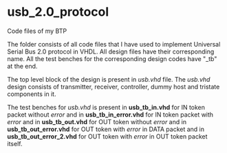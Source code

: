 # usb_2.0_protocol
Code files of my BTP 

The folder consists of all code files that I have used to implement Universal Serial Bus 2.0 protocol in VHDL.
All design files have their corresponding name.
All the test benches for the corresponding design codes have "_tb" at the end.

The top level block of the design is present in _usb.vhd_ file. 
The _usb.vhd_ design consists of transmitter, receiver, controller, dummy host and tristate components in it. 

The test benches for _usb.vhd_ is present in **usb_tb_in.vhd** for IN token packet without _error_ and in **usb_tb_in_error.vhd** for IN token packet with _error_ and in **usb_tb_out.vhd** for OUT token without _error_ and in **usb_tb_out_error.vhd** for OUT token with _error_ in DATA packet and in **usb_tb_out_error_2.vhd** for OUT token with _error_ in OUT token packet itself.
